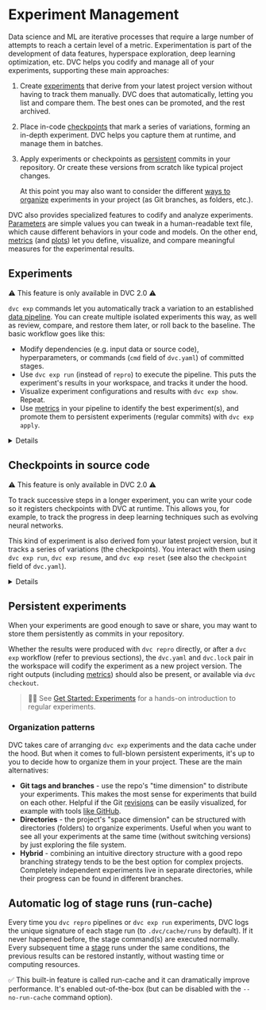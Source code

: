 # Experiment Management

Data science and ML are iterative processes that require a large number of
attempts to reach a certain level of a metric. Experimentation is part of the
development of data features, hyperspace exploration, deep learning
optimization, etc. DVC helps you codify and manage all of your
<abbr>experiments</abbr>, supporting these main approaches:

1. Create [experiments](#experiments) that derive from your latest project
   version without having to track them manually. DVC does that automatically,
   letting you list and compare them. The best ones can be promoted, and the
   rest archived.
2. Place in-code [checkpoints](#checkpoints-in-source-code) that mark a series
   of variations, forming an in-depth experiment. DVC helps you capture them at
   runtime, and manage them in batches.
3. Apply experiments or checkpoints as [persistent](#persistent-experiments)
   commits in your <abbr>repository</abbr>. Or create these versions from
   scratch like typical project changes.

   At this point you may also want to consider the different
   [ways to organize](#organization-patterns) experiments in your project (as
   Git branches, as folders, etc.).

DVC also provides specialized features to codify and analyze experiments.
[Parameters](/doc/command-reference/params) are simple values you can tweak in a
human-readable text file, which cause different behaviors in your code and
models. On the other end, [metrics](/doc/command-reference/metrics) (and
[plots](/doc/command-reference/plots)) let you define, visualize, and compare
meaningful measures for the experimental results.

## Experiments

⚠️ This feature is only available in DVC 2.0 ⚠️

`dvc exp` commands let you automatically track a variation to an established
[data pipeline](/doc/command-reference/dag). You can create multiple isolated
experiments this way, as well as review, compare, and restore them later, or
roll back to the baseline. The basic workflow goes like this:

- Modify <abbr>dependencies</abbr> (e.g. input data or source code),
  <abbr>hyperparameters</abbr>, or commands (`cmd` field of `dvc.yaml`) of
  committed stages.
- Use `dvc exp run` (instead of `repro`) to execute the pipeline. This puts the
  experiment's results in your <abbr>workspace</abbr>, and tracks it under the
  hood.
- Visualize experiment configurations and results with `dvc exp show`. Repeat.
- Use [metrics](/doc/command-reference/metrics) in your pipeline to identify the
  best experiment(s), and promote them to persistent experiments (regular
  commits) with `dvc exp apply`.

<details>

### How does DVC track experiments?

DVC uses actual commits under custom
[Git references](https://git-scm.com/book/en/v2/Git-Internals-Git-References)
(found in `.git/refs/exps`) to keep track of experiments created with `dvc exp`.
Each commit has the repo `HEAD` as parent. These are not pushed to the Git
remote by default (see `dvc exp push`).

> References have a unique signature similar to the
> [entries in the run-cache](/doc/user-guide/project-structure/internal-files#run-cache).

</details>

## Checkpoints in source code

⚠️ This feature is only available in DVC 2.0 ⚠️

To track successive steps in a longer experiment, you can write your code so it
registers checkpoints with DVC at runtime. This allows you, for example, to
track the progress in deep learning techniques such as evolving neural networks.

This kind of experiment is also derived fom your latest project version, but it
tracks a series of variations (the checkpoints). You interact with them using
`dvc exp run`, `dvc exp resume`, and `dvc exp reset` (see also the `checkpoint`
field of `dvc.yaml`).

<details>

### How are checkpoints captured by DVC?

When DVC runs a checkpoint-enabled pipeline, a custom Git branch (in
`.git/refs/exps`) is started off the repo `HEAD`. A new commit is appended each
time the code calls `dvc.api.make_checkpoint()` or writes a
`.dvc/tmp/DVC_CHECKPOINT` signal file. These are not pushed to the Git remote by
default (see `dvc exp push`).

</details>

## Persistent experiments

When your experiments are good enough to save or share, you may want to store
them persistently as commits in your <abbr>repository</abbr>.

Whether the results were produced with `dvc repro` directly, or after a
`dvc exp` workflow (refer to previous sections), the `dvc.yaml` and `dvc.lock`
pair in the <abbr>workspace</abbr> will codify the experiment as a new project
version. The right <abbr>outputs</abbr> (including
[metrics](/doc/command-reference/metrics)) should also be present, or available
via `dvc checkout`.

> 👨‍💻 See [Get Started: Experiments](/doc/start/experiments) for a hands-on
> introduction to regular experiments.

### Organization patterns

DVC takes care of arranging `dvc exp` experiments and the data
<abbr>cache</abbr> under the hood. But when it comes to full-blown persistent
experiments, it's up to you to decide how to organize them in your project.
These are the main alternatives:

- **Git tags and branches** - use the repo's "time dimension" to distribute your
  experiments. This makes the most sense for experiments that build on each
  other. Helpful if the Git [revisions](https://git-scm.com/docs/revisions) can
  be easily visualized, for example with tools
  [like GitHub](https://docs.github.com/en/github/visualizing-repository-data-with-graphs/viewing-a-repositorys-network).
- **Directories** - the project's "space dimension" can be structured with
  directories (folders) to organize experiments. Useful when you want to see all
  your experiments at the same time (without switching versions) by just
  exploring the file system.
- **Hybrid** - combining an intuitive directory structure with a good repo
  branching strategy tends to be the best option for complex projects.
  Completely independent experiments live in separate directories, while their
  progress can be found in different branches.

## Automatic log of stage runs (run-cache)

Every time you `dvc repro` pipelines or `dvc exp run` experiments, DVC logs the
unique signature of each stage run (to `.dvc/cache/runs` by default). If it
never happened before, the stage command(s) are executed normally. Every
subsequent time a [stage](/doc/command-reference/run) runs under the same
conditions, the previous results can be restored instantly, without wasting time
or computing resources.

✅ This built-in feature is called <abbr>run-cache</abbr> and it can
dramatically improve performance. It's enabled out-of-the-box (but can be
disabled with the `--no-run-cache` command option).
